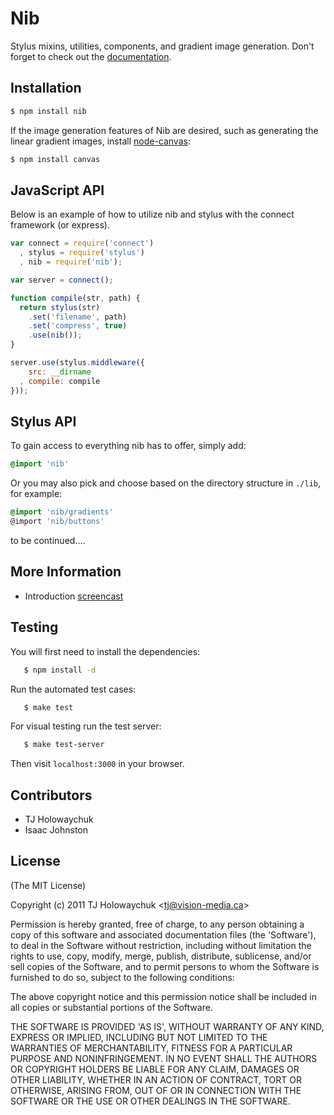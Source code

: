# Nib

  Stylus mixins, utilities, components, and gradient image generation. Don't forget to check out the [documentation](http://visionmedia.github.com/nib/).

## Installation

```bash
$ npm install nib
```

 If the image generation features of Nib are desired, such as generating the linear gradient images, install [node-canvas](http://github.com/learnboost/node-canvas):
 
```bash 
$ npm install canvas
```

## JavaScript API

 Below is an example of how to utilize nib and stylus with the connect framework (or express).

```javascript
var connect = require('connect')
  , stylus = require('stylus')
  , nib = require('nib');

var server = connect();

function compile(str, path) {
  return stylus(str)
	.set('filename', path)
	.set('compress', true)
	.use(nib());
}

server.use(stylus.middleware({
	src: __dirname
  , compile: compile
}));
```

## Stylus API

  To gain access to everything nib has to offer, simply add:

  ```css
  @import 'nib'
  ```
  
  Or you may also pick and choose based on the directory structure in `./lib`, for example:
  
  ```css
  @import 'nib/gradients'
  @import 'nib/buttons'
  ```
  
to be continued....

## More Information

  - Introduction [screencast](http://www.screenr.com/M6a)

## Testing

 You will first need to install the dependencies:
 
 ```bash
    $ npm install -d
 ```
 
 Run the automated test cases:
 
 ```bash
    $ make test
 ```
 
 For visual testing run the test server:
 
 ```bash
    $ make test-server
 ```
 
 Then visit `localhost:3000` in your browser.

## Contributors

  - TJ Holowaychuk
  - Isaac Johnston

## License 

(The MIT License)

Copyright (c) 2011 TJ Holowaychuk &lt;tj@vision-media.ca&gt;

Permission is hereby granted, free of charge, to any person obtaining
a copy of this software and associated documentation files (the
'Software'), to deal in the Software without restriction, including
without limitation the rights to use, copy, modify, merge, publish,
distribute, sublicense, and/or sell copies of the Software, and to
permit persons to whom the Software is furnished to do so, subject to
the following conditions:

The above copyright notice and this permission notice shall be
included in all copies or substantial portions of the Software.

THE SOFTWARE IS PROVIDED 'AS IS', WITHOUT WARRANTY OF ANY KIND,
EXPRESS OR IMPLIED, INCLUDING BUT NOT LIMITED TO THE WARRANTIES OF
MERCHANTABILITY, FITNESS FOR A PARTICULAR PURPOSE AND NONINFRINGEMENT.
IN NO EVENT SHALL THE AUTHORS OR COPYRIGHT HOLDERS BE LIABLE FOR ANY
CLAIM, DAMAGES OR OTHER LIABILITY, WHETHER IN AN ACTION OF CONTRACT,
TORT OR OTHERWISE, ARISING FROM, OUT OF OR IN CONNECTION WITH THE
SOFTWARE OR THE USE OR OTHER DEALINGS IN THE SOFTWARE.
